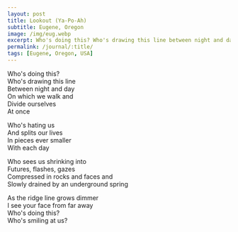 ```yaml
---
layout: post
title: Lookout (Ya-Po-Ah)
subtitle: Eugene, Oregon
image: /img/eug.webp
excerpt: Who's doing this? Who's drawing this line between night and day on which we walk and divide ourselves at once ...
permalink: /journal/:title/
tags: [Eugene, Oregon, USA]
---
```


Who's doing this?  
Who's drawing this line  
Between night and day  
On which we walk and  
Divide ourselves  
At once  

Who's hating us  
And splits our lives  
In pieces ever smaller  
With each day  

Who sees us shrinking into  
Futures, flashes, gazes  
Compressed in rocks and faces and  
Slowly drained by an underground spring  

As the ridge line grows dimmer  
I see your face from far away  
Who's doing this?  
Who's smiling at us?  
